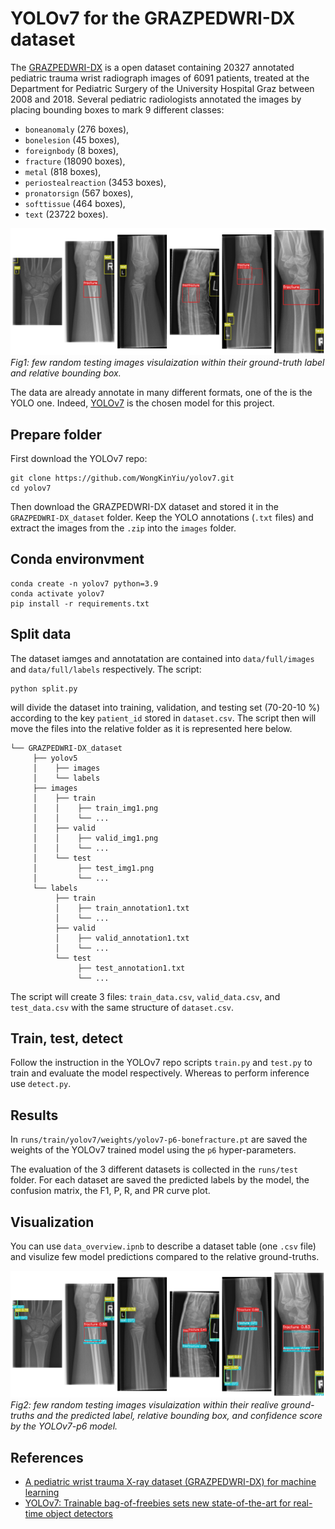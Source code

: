 # YOLOv7 for the GRAZPEDWRI-DX dataset

The [GRAZPEDWRI-DX](https://www.nature.com/articles/s41597-022-01328-z) is a open dataset containing 20327 annotated pediatric trauma wrist radiograph images of 6091 patients, treated at the Department for Pediatric Surgery of the University Hospital Graz between 2008 and 2018. Several pediatric radiologists annotated the images by placing bounding boxes to mark 9 different classes:

- `boneanomaly`  (276 boxes),
- `bonelesion` (45 boxes),
- `foreignbody` (8 boxes),
- `fracture` (18090 boxes),
- `metal` (818 boxes),
- `periostealreaction` (3453 boxes),
- `pronatorsign` (567 boxes),
- `softtissue` (464 boxes),
- `text` (23722 boxes).

![overview](overview.png)
*Fig1: few random testing images visulaization within their ground-truth label and relative bounding box.*

The data are already annotate in many different formats, one of the is the YOLO one. Indeed, [YOLOv7](https://github.com/WongKinYiu/yolov7.git) is the chosen model for this project.

## Prepare folder

First download the YOLOv7 repo:

    git clone https://github.com/WongKinYiu/yolov7.git
    cd yolov7

Then download the GRAZPEDWRI-DX dataset and stored it in the `GRAZPEDWRI-DX_dataset` folder. Keep the YOLO annotations (`.txt` files) and extract the images from the `.zip` into the `images` folder.

## Conda environvment

    conda create -n yolov7 python=3.9
    conda activate yolov7
    pip install -r requirements.txt

## Split data

The dataset iamges and annotatation are contained into `data/full/images` and `data/full/labels` respectively. The script:

    python split.py

will divide the dataset into training, validation, and testing set (70-20-10 %) according to the key `patient_id` stored in `dataset.csv`. The script then will move the files into the relative folder as it is represented here below.


    └── GRAZPEDWRI-DX_dataset     
         ├── yolov5
         │    ├── images
         │    └── labels
         ├── images
         │    ├── train
         │    │    ├── train_img1.png
         │    │    └── ...
         │    ├── valid
         │    │    ├── valid_img1.png
         │    │    └── ...
         │    └── test
         │         ├── test_img1.png
         │         └── ...
         └── labels
              ├── train
              │    ├── train_annotation1.txt
              │    └── ...
              ├── valid
              │    ├── valid_annotation1.txt
              │    └── ...
              └── test
                   ├── test_annotation1.txt
                   └── ...

The script will create 3 files: `train_data.csv`, `valid_data.csv`, and `test_data.csv` with the same structure of `dataset.csv`.

## Train, test, detect

Follow the instruction in the YOLOv7 repo scripts `train.py` and `test.py` to train and evaluate the model respectively. Whereas to perform inference use `detect.py`.

## Results

In `runs/train/yolov7/weights/yolov7-p6-bonefracture.pt` are saved the weights of the YOLOv7 trained model using the `p6` hyper-parameters.

The evaluation of the 3 different datasets is collected in the `runs/test` folder. For each dataset are saved the predicted labels by the model, the confusion matrix, the F1, P, R, and PR curve plot.

## Visualization

You can use `data_overview.ipnb` to describe a dataset table (one `.csv` file) and visulize few model predictions compared to the relative ground-truths.

![overview](overview_pred.png)
*Fig2: few random testing images visulaization within their realive ground-truths and the predicted label, relative bounding box, and confidence score by the YOLOv7-p6 model.*

## References

- [A pediatric wrist trauma X-ray dataset (GRAZPEDWRI-DX) for machine learning](https://www.nature.com/articles/s41597-022-01328-z)
- [YOLOv7: Trainable bag-of-freebies sets new state-of-the-art for real-time object detectors](https://arxiv.org/abs/2207.02696)


